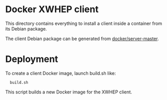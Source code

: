 Docker XWHEP client
===================

This directory contains everything to install a client inside a container from its Debian package.

The client Debian package can be generated from [docker/server-master](../server-master).

# Deployment

To create a client Docker image, launch build.sh like:
```
  build.sh
```

This script builds a new Docker image for the XWHEP client.

